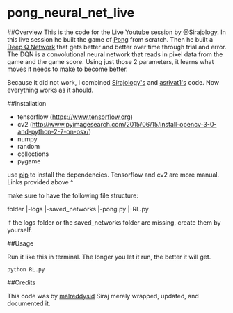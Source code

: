 # pong_neural_net_live

##Overview
This is the code for the Live [Youtube](https://www.youtube.com/watch?v=Hqf__FlRlzg) session by @Sirajology. In this live session he built
the game of [Pong](https://en.wikipedia.org/wiki/Pong) from scratch. Then he built a [Deep Q Network](https://www.quora.com/Artificial-Intelligence-What-is-an-intuitive-explanation-of-how-deep-Q-networks-DQN-work) that gets better and better over time through trial and error. The DQN is a convolutional neural network that reads in pixel data from the game and the game score. Using just those 2 parameters, it learns what moves it needs to make to become better.

Because it did not work, I combined [Sirajology's](https://github.com/llSourcell/pong_neural_network_live) and [asrivat1's](https://github.com/asrivat1/DeepLearningVideoGames) code.
Now everything works as it should.

##Installation


* tensorflow (https://www.tensorflow.org)
* cv2 (http://www.pyimagesearch.com/2015/06/15/install-opencv-3-0-and-python-2-7-on-osx/)
* numpy
* random
* collections
* pygame

use [pip](https://pypi.python.org/pypi/pip) to install the dependencies. Tensorflow and cv2 are more manual. Links provided above ^

make sure to have the following file structure:

folder
|-logs
|-saved_networks
|-pong.py
|-RL.py

if the logs folder or the saved_networks folder are missing, create them by yourself.

##Usage 

Run it like this in terminal. The longer you let it run, the better it will get.

```
python RL.py
```

##Credits

This code was by [malreddysid](https://github.com/malreddysid) Siraj merely wrapped, updated, and documented it.



